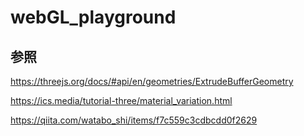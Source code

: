 # webGL_playground


## 参照



https://threejs.org/docs/#api/en/geometries/ExtrudeBufferGeometry


https://ics.media/tutorial-three/material_variation.html


https://qiita.com/watabo_shi/items/f7c559c3cdbcdd0f2629